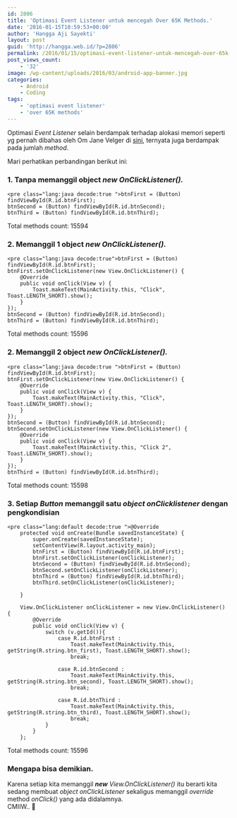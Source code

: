 ```yaml
---
id: 2806
title: 'Optimasi Event Listener untuk mencegah Over 65K Methods.'
date: '2016-01-15T10:59:53+00:00'
author: 'Hangga Aji Sayekti'
layout: post
guid: 'http://hangga.web.id/?p=2806'
permalink: /2016/01/15/optimasi-event-listener-untuk-mencegah-over-65k-methods/
post_views_count:
    - '32'
image: /wp-content/uploads/2016/03/android-app-banner.jpg
categories:
    - Android
    - Coding
tags:
    - 'optimasi event listener'
    - 'over 65K methods'
---
```


Optimasi *Event Listener* selain berdampak terhadap alokasi memori seperti yg pernah dibahas oleh Om Jane Velger di [sini](http://blog.tapreason.com/2013/10/30/android-onclicklistener-memory-optimization-micro-optimizations/), ternyata juga berdampak pada jumlah *method*.

Mari perhatikan perbandingan berikut ini:

### 1. Tanpa memanggil object ***new** OnClickListener().*

```
<pre class="lang:java decode:true ">btnFirst = (Button) findViewById(R.id.btnFirst);
btnSecond = (Button) findViewById(R.id.btnSecond);
btnThird = (Button) findViewById(R.id.btnThird);
```

Total methods count: 15594

### 2. Memanggil 1 object ***new** OnClickListener().*

```
<pre class="lang:java decode:true">btnFirst = (Button) findViewById(R.id.btnFirst);
btnFirst.setOnClickListener(new View.OnClickListener() {
    @Override
    public void onClick(View v) {
    	Toast.makeText(MainActivity.this, "Click", Toast.LENGTH_SHORT).show();
    }
});
btnSecond = (Button) findViewById(R.id.btnSecond);
btnThird = (Button) findViewById(R.id.btnThird);
```

Total methods count: 15596

### 2. Memanggil 2 object ***new** OnClickListener().*

```
<pre class="lang:java decode:true ">btnFirst = (Button) findViewById(R.id.btnFirst);
btnFirst.setOnClickListener(new View.OnClickListener() {
	@Override
    public void onClick(View v) {
    	Toast.makeText(MainActivity.this, "Click", Toast.LENGTH_SHORT).show();
    }
});
btnSecond = (Button) findViewById(R.id.btnSecond);
btnSecond.setOnClickListener(new View.OnClickListener() {
	@Override
    public void onClick(View v) {
    	Toast.makeText(MainActivity.this, "Click 2", Toast.LENGTH_SHORT).show();
	}
});
btnThird = (Button) findViewById(R.id.btnThird);
```

Total methods count: 15598

### 3. Setiap *Button* memanggil satu *object onClicklistener* dengan pengkondisian

```
<pre class="lang:default decode:true ">@Override
    protected void onCreate(Bundle savedInstanceState) {
        super.onCreate(savedInstanceState);
        setContentView(R.layout.activity_main);
        btnFirst = (Button) findViewById(R.id.btnFirst);
        btnFirst.setOnClickListener(onClickListener);
        btnSecond = (Button) findViewById(R.id.btnSecond);
        btnSecond.setOnClickListener(onClickListener);
        btnThird = (Button) findViewById(R.id.btnThird);
        btnThird.setOnClickListener(onClickListener);

    }

    View.OnClickListener onClickListener = new View.OnClickListener() {
        @Override
        public void onClick(View v) {
            switch (v.getId()){
                case R.id.btnFirst :
                    Toast.makeText(MainActivity.this, getString(R.string.btn_first), Toast.LENGTH_SHORT).show();
                    break;

                case R.id.btnSecond :
                    Toast.makeText(MainActivity.this, getString(R.string.btn_second), Toast.LENGTH_SHORT).show();
                    break;

                case R.id.btnThird :
                    Toast.makeText(MainActivity.this, getString(R.string.btn_third), Toast.LENGTH_SHORT).show();
                    break;
            }
        }
    };
```

Total methods count: 15596

### Mengapa bisa demikian.

Karena setiap kita memanggil ***new** View.OnClickListener()* itu berarti kita sedang membuat *object onClickListener* sekaligus memanggil *override* method *onClick()* yang ada didalamnya.  
CMIIW.. 🙂